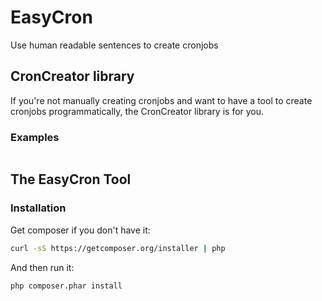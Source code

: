 EasyCron
========

Use human readable sentences to create cronjobs

## CronCreator library

If you're not manually creating cronjobs and want to have a tool to create cronjobs programmatically,
the CronCreator library is for you. 

### Examples


```php
```

## The EasyCron Tool

### Installation

Get composer if you don't have it:
```bash
curl -sS https://getcomposer.org/installer | php
```

And then run it:
```bash
php composer.phar install
```
